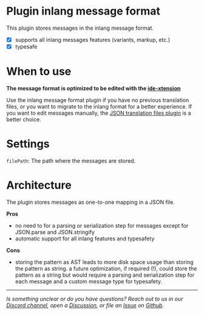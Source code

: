 # Plugin inlang message format

This plugin stores messages in the inlang message format. 

- [x] supports all inlang messages features (variants, markup, etc.)
- [x] typesafe

# When to use

**The message format is optimized to be edited with the [ide-xtension](https://inlang.com/m/r7kp499g/app-inlang-ideExtension)**

Use the inlang message format plugin if you have no previous translation files, or you want to migrate to the inlang format for a better experience. If you want to edit messages manually, the [JSON translation files plugin](https://inlang.com/m/ig84ng0o) is a better choice.

# Settings

`filePath`: The path where the messages are stored.

# Architecture 

The plugin stores messages as one-to-one mapping in a JSON file. 

**Pros**

- no need to for a parsing or serialization step for messages except for JSON.parse and JSON.stringify
- automatic support for all inlang features and typesafety 

**Cons**

- storing the pattern as AST leads to more disk space usage than storing the pattern as string. a future optimization, if required (!), could store the pattern as a string but would require a parsing and serialization step for each message and a custom message type for typesafety.

---

_Is something unclear or do you have questions? Reach out to us in our [Discord channel](https://discord.gg/9vUg7Rr), open a [Discussion](https://github.com/inlang/monorepo/discussions), or file an [Issue](https://github.com/inlang/monorepo/issues) on [Github](https://github.com/inlang/monorepo)._
